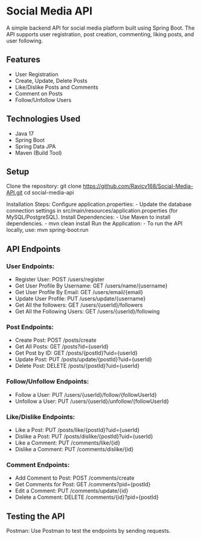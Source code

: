 # Social Media API

A simple backend API for social media platform built using Spring Boot. The API supports user registration, post creation, commenting, liking posts, and user following.

## Features
- User Registration
- Create, Update, Delete Posts
- Like/Dislike Posts and Comments
- Comment on Posts
- Follow/Unfollow Users

## Technologies Used
- Java 17
- Spring Boot
- Spring Data JPA
- Maven (Build Tool)

## Setup
Clone the repository:
git clone https://github.com/Ravicv168/Social-Media-API.git
cd social-media-api

Installation Steps:
Configure application.properties: 
    - Update the database connection settings in src/main/resources/application.properties (for MySQL/PostgreSQL).
Install Dependencies:
    - Use Maven to install dependencies.
        -  mvn clean install
Run the Application:
    - To run the API locally, use: mvn spring-boot:run

## API Endpoints
### User Endpoints:
 - Register User: POST /users/register
 - Get User Profile By Username: GET /users/name/{username}
 - Get User Profile By Email: GET /users/email/{email}
 - Update User Profile: PUT /users/update/{username}
 - Get All the followers: GET /users/{userId}/followers
 - Get All the Following Users: GET /users/{userId}/following
### Post Endpoints:
 - Create Post: POST /posts/create
 - Get All Posts: GET /posts?id={userId}
 - Get Post by ID: GET /posts/{postId}?uid={userId}
 - Update Post: PUT /posts/update/{postId}?uid={userId}
 - Delete Post: DELETE /posts/{postId}?uid={userId}
### Follow/Unfollow Endpoints:
 - Follow a User: PUT /users/{userId}/follow/{followUserId}
 - Unfollow a User: PUT /users/{userId}/unfollow/{followUserId}
### Like/Dislike Endpoints:
 - Like a Post: PUT /posts/like/{postId}?uid={userId}
 - Dislike a Post: PUT /posts/dislike/{postId}?uid={userId}
 - Like a Comment: PUT /comments/like/{id}
 - Dislike a Comment: PUT /comments/dislike/{id}
### Comment Endpoints:
 - Add Comment to Post: POST /comments/create
 - Get Comments for Post: GET /comments?pid={postId}
 - Edit a Comment: PUT /comments/update/{id}
 - Delete a Comment: DELETE /comments/{id}?pid={postId}

## Testing the API
Postman: Use Postman to test the endpoints by sending requests.
